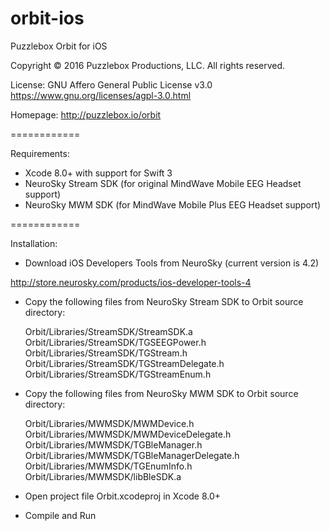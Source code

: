 # orbit-ios

Puzzlebox Orbit for iOS

Copyright © 2016 Puzzlebox Productions, LLC. All rights reserved.

License: GNU Affero General Public License v3.0
https://www.gnu.org/licenses/agpl-3.0.html

Homepage: http://puzzlebox.io/orbit

============

Requirements:

- Xcode 8.0+ with support for Swift 3
- NeuroSky Stream SDK (for original MindWave Mobile EEG Headset support)
- NeuroSky MWM SDK (for MindWave Mobile Plus EEG Headset support)

============

Installation:

- Download iOS Developers Tools from NeuroSky (current version is 4.2)

 http://store.neurosky.com/products/ios-developer-tools-4

- Copy the following files from NeuroSky Stream SDK to Orbit source directory:

    Orbit/Libraries/StreamSDK/StreamSDK.a
    Orbit/Libraries/StreamSDK/TGSEEGPower.h
    Orbit/Libraries/StreamSDK/TGStream.h
    Orbit/Libraries/StreamSDK/TGStreamDelegate.h
    Orbit/Libraries/StreamSDK/TGStreamEnum.h

- Copy the following files from NeuroSky MWM SDK to Orbit source directory:

    Orbit/Libraries/MWMSDK/MWMDevice.h
    Orbit/Libraries/MWMSDK/MWMDeviceDelegate.h
    Orbit/Libraries/MWMSDK/TGBleManager.h
    Orbit/Libraries/MWMSDK/TGBleManagerDelegate.h
    Orbit/Libraries/MWMSDK/TGEnumInfo.h
    Orbit/Libraries/MWMSDK/libBleSDK.a

- Open project file Orbit.xcodeproj in Xcode 8.0+

- Compile and Run
